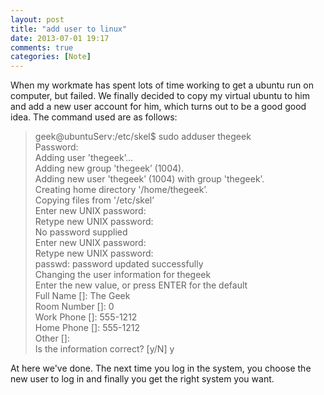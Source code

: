 ```yaml
---
layout: post
title: "add user to linux"
date: 2013-07-01 19:17
comments: true
categories: [Note]
---
```


When my workmate has spent lots of time working to get a ubuntu run on computer, but failed. We finally decided to copy my virtual ubuntu to him and add a new user account for him, which turns out to be a good good idea.
The command used are as follows:

>geek@ubuntuServ:/etc/skel$ sudo adduser thegeek    
>Password:                                          
>Adding user 'thegeek’…                             
>Adding new group 'thegeek’ (1004).                 
>Adding new user 'thegeek’ (1004) with group 'thegeek’.    
>Creating home directory '/home/thegeek’.                  
>Copying files from '/etc/skel’                            
>Enter new UNIX password:                                  
>Retype new UNIX password:                                 
>No password supplied                                      
>Enter new UNIX password:                                  
>Retype new UNIX password:                                 
>passwd: password updated successfully                     
>Changing the user information for thegeek                 
>Enter the new value, or press ENTER for the default       
>Full Name []: The Geek                                    
>Room Number []: 0                                         
>Work Phone []: 555-1212                                   
>Home Phone []: 555-1212                                   
>Other []:                                                 
>Is the information correct? [y/N] y                       

At here we've done. The next time you log in the system, you choose the new user to log in and finally you get the right system you want.

